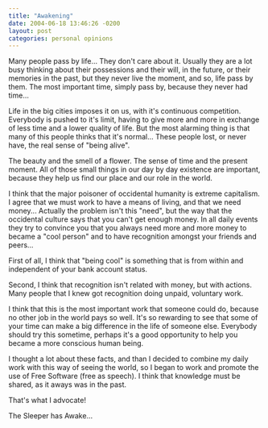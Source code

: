 ```yaml
---
title: "Awakening"
date: 2004-06-18 13:46:26 -0200
layout: post
categories: personal opinions
---
```

Many people pass by life... They don't care about it. Usually they are a lot busy thinking about their possessions and their will, in the future, or their memories in the past, but they never live the moment, and so, life pass by them. The most important time, simply pass by, because they never had time...


Life in the big cities imposes it on us, with it's continuous competition. Everybody is pushed to it's limit, having to give more and more in exchange of less time and a lower quality of life. But the most alarming thing is that many of this people thinks that it's normal... These people lost, or never have, the real sense of "being alive".


The beauty and the smell of a flower. The sense of time and the present moment. All of those small things in our day by day existence are important, because they help us find our place and our role in the world.


I think that the major poisoner of occidental humanity is extreme capitalism. I agree that we must work to have a means of living, and that we need money... Actually the problem isn't this "need", but the way that the occidental culture says that you can't get enough money. In all daily events they try to convince you that you always need more and more money to became a "cool person" and to have recognition amongst your friends and peers...


First of all, I think that "being cool" is something that is from within and independent of your bank account status.


Second, I think that recognition isn't related with money, but with actions. Many people that I knew got recognition doing unpaid, voluntary work.


I think that this is the most important work that someone could do, because no other job in the world pays so well. It's so rewarding to see that some of your time can make a big difference in the life of someone else. Everybody should try this sometime, perhaps it's a good opportunity to help you became a more conscious human being.


I thought a lot about these facts, and than I decided to combine my daily work with this way of seeing the world, so I began to work and promote the use of Free Software (free as speech). I think that knowledge must be shared, as it aways was in the past.


That's what I advocate!


The Sleeper has Awake...
